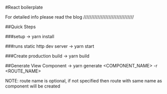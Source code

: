 #React boilerplate

For detailed info
please read the blog
////////////////////////////////

##Quick Steps

###setup
-> yarn install

###runs static http dev server
->  yarn start

###Create production build
->  yarn build


##Generate View Component
->  yarn generate <COMPONENT_NAME> -r <ROUTE_NAME>

NOTE: route name is optional, if not specified then route with same name as component will be created